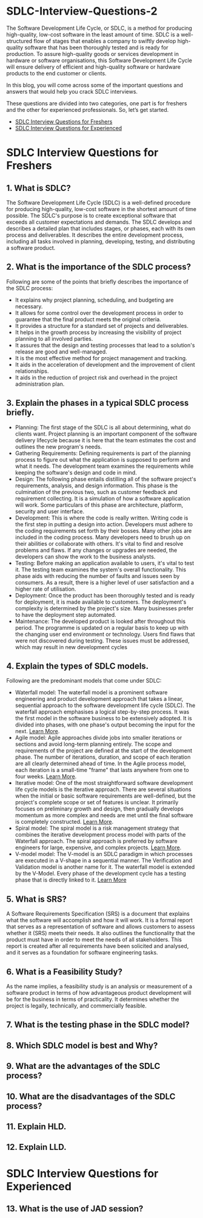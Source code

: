 # SDLC-Interview-Questions-2
The Software Development Life Cycle, or SDLC, is a method for producing high-quality, low-cost software in the least amount of time. SDLC is a well-structured flow of stages that enables a company to swiftly develop high-quality software that has been thoroughly tested and is ready for production. To assure high-quality goods or services development in hardware or software organisations, this Software Development Life Cycle will ensure delivery of efficient and high-quality software or hardware products to the end customer or clients.

In this blog, you will come across some of the important questions and answers that would help you crack SDLC interviews. 

These questions are divided into two categories, one part is for freshers and the other for experienced professionals. So, let’s get started.
- [SDLC Interview Questions for  Freshers](https://github.com/HannachiHassen/SDLC-Interview-Questions-2/tree/main/README.md#sdlc-interview-questions-for-freshers)
- [SDLC Interview Questions for Experienced](https://github.com/HannachiHassen/SDLC-Interview-Questions-2/tree/main/README.md#sdlc-interview-questions-for-experienced)

# SDLC Interview Questions for Freshers
## 1. What is SDLC?

The Software Development Life Cycle (SDLC) is a well-defined procedure for producing high-quality, low-cost software in the shortest amount of time possible. The SDLC's purpose is to create exceptional software that exceeds all customer expectations and demands. The SDLC develops and describes a detailed plan that includes stages, or phases, each with its own process and deliverables. It describes the entire development process, including all tasks involved in planning, developing, testing, and distributing a software product.

## 2. What is the importance of the SDLC process?

Following are some of the points that briefly describes the importance of the SDLC process:

   - It explains why project planning, scheduling, and budgeting are necessary.
   - It allows for some control over the development process in order to guarantee that the final product meets the original criteria.
   - It provides a structure for a standard set of projects and deliverables.
   - It helps in the growth process by increasing the visibility of project planning to all involved parties.
   - It assures that the design and testing processes that lead to a solution's release are good and well-managed.
   - It is the most effective method for project management and tracking.
   - It aids in the acceleration of development and the improvement of client relationships.
   - It aids in the reduction of project risk and overhead in the project administration plan.

## 3. Explain the phases in a typical SDLC process briefly.
- Planning: The first stage of the SDLC is all about determining, what do clients want. Project planning is an important component of the software delivery lifecycle because it is here that the team estimates the cost and outlines the new program's needs.
- Gathering Requirements: Defining requirements is part of the planning process to figure out what the application is supposed to perform and what it needs. The development team examines the requirements while keeping the software's design and code in mind.
- Design: The following phase entails distilling all of the software project's requirements, analysis, and design information. This phase is the culmination of the previous two, such as customer feedback and requirement collecting. It is a simulation of how a software application will work. Some particulars of this phase are architecture, platform, security and user interface.
- Development: This is where the code is really written. Writing code is the first step in putting a design into action. Developers must adhere to the coding requirements set forth by their bosses. Many other jobs are included in the coding process. Many developers need to brush up on their abilities or collaborate with others. It's vital to find and resolve problems and flaws. If any changes or upgrades are needed, the developers can show the work to the business analysts.
- Testing: Before making an application available to users, it's vital to test it. The testing team examines the system's overall functionality. This phase aids with reducing the number of faults and issues seen by consumers. As a result, there is a higher level of user satisfaction and a higher rate of utilisation.
- Deployment: Once the product has been thoroughly tested and is ready for deployment, it is made available to customers. The deployment's complexity is determined by the project's size. Many businesses prefer to have the deployment step automated.
- Maintenance: The developed product is looked after throughout this period. The programme is updated on a regular basis to keep up with the changing user end environment or technology. Users find flaws that were not discovered during testing. These issues must be addressed, which may result in new development cycles

## 4. Explain the types of SDLC models.

Following are the predominant models that come under SDLC:

   - Waterfall model: The waterfall model is a prominent software engineering and product development approach that takes a linear, sequential approach to the software development life cycle (SDLC). The waterfall approach emphasises a logical step-by-step process. It was the first model in the software business to be extensively adopted. It is divided into phases, with one phase's output becoming the input for the next. [Learn More](https://www.interviewbit.com/blog/waterfall-model-in-software-engineering/).
   - Agile model: Agile approaches divide jobs into smaller iterations or sections and avoid long-term planning entirely. The scope and requirements of the project are defined at the start of the development phase. The number of iterations, duration, and scope of each iteration are all clearly determined ahead of time. In the Agile process model, each iteration is a small-time "frame" that lasts anywhere from one to four weeks. [Learn More](https://www.interviewbit.com/blog/agile-model/).
   - Iterative model: One of the most straightforward software development life cycle models is the iterative approach. There are several situations when the initial or basic software requirements are well-defined, but the project's complete scope or set of features is unclear. It primarily focuses on preliminary growth and design, then gradually develops momentum as more complex and needs are met until the final software is completely constructed. [Learn More](https://www.interviewbit.com/blog/iterative-model/).
   - Spiral model: The spiral model is a risk management strategy that combines the iterative development process model with parts of the Waterfall approach. The spiral approach is preferred by software engineers for large, expensive, and complex projects. [Learn More](https://www.interviewbit.com/blog/spiral-model/).
   - V-model model: The V-model is an SDLC paradigm in which processes are executed in a V-shape in a sequential manner. The Verification and Validation model is another name for it. The waterfall model is extended by the V-Model. Every phase of the development cycle has a testing phase that is directly linked to it. [Learn More](https://www.interviewbit.com/blog/v-model/)

## 5. What is SRS?
A Software Requirements Specification (SRS) is a document that explains what the software will accomplish and how it will work. It is a formal report that serves as a representation of software and allows customers to assess whether it (SRS) meets their needs. It also outlines the functionality that the product must have in order to meet the needs of all stakeholders. This report is created after all requirements have been solicited and analysed, and it serves as a foundation for software engineering tasks.

## 6. What is a Feasibility Study?

As the name implies, a feasibility study is an analysis or measurement of a software product in terms of how advantageous product development will be for the business in terms of practicality. It determines whether the project is legally, technically, and commercially feasible.

## 7. What is the testing phase in the SDLC model?

## 8. Which SDLC model is best and Why?

## 9. What are the advantages of the SDLC process?

## 10. What are the disadvantages of the SDLC process?

## 11. Explain HLD.

## 12. Explain LLD.

# SDLC Interview Questions for Experienced

## 13. What is the use of JAD session?

